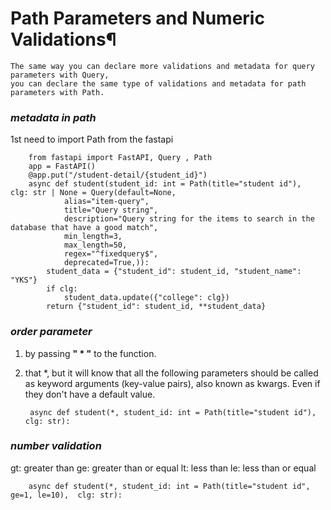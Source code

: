 # Path Parameters and Numeric Validations¶

    The same way you can declare more validations and metadata for query parameters with Query, 
    you can declare the same type of validations and metadata for path parameters with Path.


### _metadata in path_
1st need to import Path from the fastapi

        from fastapi import FastAPI, Query , Path
        app = FastAPI()
        @app.put("/student-detail/{student_id}")
        async def student(student_id: int = Path(title="student id"),  clg: str | None = Query(default=None,
                alias="item-query",
                title="Query string",
                description="Query string for the items to search in the database that have a good match",
                min_length=3,
                max_length=50,
                regex="^fixedquery$",
                deprecated=True,)):
            student_data = {"student_id": student_id, "student_name": "YKS"}
            if clg:
                student_data.update({"college": clg})
            return {"student_id": student_id, **student_data}

### _order parameter_
1. by passing **" * "** to the function.
2. that *, but it will know that all the following parameters should be called as keyword arguments (key-value pairs), also known as kwargs. Even if they don't have a default value.
    
        async def student(*, student_id: int = Path(title="student id"),  clg: str):

### _number validation_
gt: greater than
ge: greater than or equal
lt: less than
le: less than or equal

        async def student(*, student_id: int = Path(title="student id", ge=1, le=10),  clg: str):
